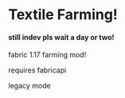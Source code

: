 # Textile Farming!
#### still indev pls wait a day or two!

fabric 1.17 farming mod!

requires fabricapi

legacy mode
